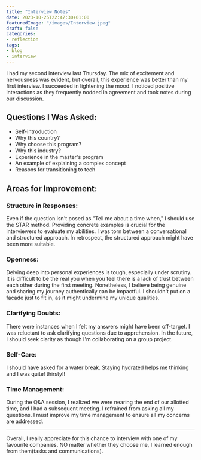 ```yaml
---
title: "Interview Notes"
date: 2023-10-25T22:47:30+01:00
featuredImage: "/images/Interview.jpeg"
draft: false
categories:
- reflection
tags:
- blog
- interview
---
```

I had my second interview last Thursday. The mix of excitement and nervousness was evident, but overall, this experience was better than my first interview. I succeeded in lightening the mood. I noticed positive interactions as they frequently nodded in agreement and took notes during our discussion.

## Questions I Was Asked:
- Self-introduction
- Why this country?
- Why choose this program?
- Why this industry?
- Experience in the master's program
- An example of explaining a complex concept
- Reasons for transitioning to tech

## Areas for Improvement:

### Structure in Responses:
Even if the question isn't posed as "Tell me about a time when," I should use the STAR method. Providing concrete examples is crucial for the interviewers to evaluate my abilities. I was torn between a conversational and structured approach. In retrospect, the structured approach might have been more suitable.

### Openness:
Delving deep into personal experiences is tough, especially under scrutiny. It is difficult to be the real you when you feel there is a lack of trust between each other during the first meeting. Nonetheless, I believe being genuine and sharing my journey authentically can be impactful. I shouldn't put on a facade just to fit in, as it might undermine my unique qualities.

### Clarifying Doubts:
There were instances when I felt my answers might have been off-target. I was reluctant to ask clarifying questions due to apprehension. In the future, I should seek clarity as though I'm collaborating on a group project.

### Self-Care:
I should have asked for a water break. Staying hydrated helps me thinking and I was quite! thirsty!!

### Time Management:
During the Q&A session, I realized we were nearing the end of our allotted time, and I had a subsequent meeting. I refrained from asking all my questions. I must improve my time management to ensure all my concerns are addressed.

--------------
Overall, I really appreciate for this chance to interview with one of my favourite companies. NO matter whether they choose me, I learned enough from them(tasks and communications).